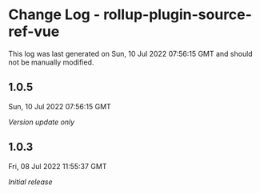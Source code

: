 # Change Log - rollup-plugin-source-ref-vue

This log was last generated on Sun, 10 Jul 2022 07:56:15 GMT and should not be manually modified.

## 1.0.5
Sun, 10 Jul 2022 07:56:15 GMT

_Version update only_

## 1.0.3
Fri, 08 Jul 2022 11:55:37 GMT

_Initial release_

